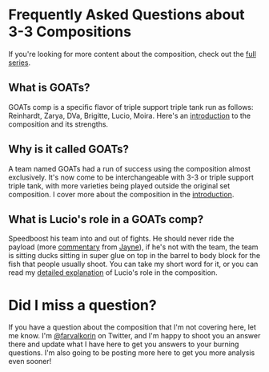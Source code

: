 # Frequently Asked Questions about 3-3 Compositions

If you're looking for more content about the composition, check out the [full series](https://farvalkorin.github.io/analyst/goats).

## What is GOATs?

GOATs comp is a specific flavor of triple support triple tank run as follows: Reinhardt, Zarya, DVa, Brigitte, Lucio, Moira. Here's an [introduction](https://farvalkorin.github.io/analyst/goats/intro) to the composition and its strengths.

## Why is it called GOATs?

A team named GOATs had a run of success using the composition almost exclusively. It's now come to be interchangeable with 3-3 or triple support triple tank, with more varieties being played outside the original set composition. I cover more about the composition in the [introduction](https://farvalkorin.github.io/analyst/goats/intro).

## What is Lucio's role in a GOATs comp?

Speedboost his team into and out of fights. He should never ride the payload (more [commentary](https://youtu.be/uIbchrGvqwE?t=2242) from [Jayne](https://youtu.be/uIbchrGvqwE?t=1433)), if he's not with the team, the team is sitting ducks sitting in super glue on top in the barrel to body block for the fish that people usually shoot. You can take my short word for it, or you can read my [detailed explanation](https://farvalkorin.github.io/analyst/goats/lucio) of Lucio's role in the composition.

# Did I miss a question?

If you have a question about the composition that I'm not covering here, let me know. I'm [@farvalkorin](https://twitter.com/farvalkorin) on Twitter, and I'm happy to shoot you an answer there and update what I have here to get you answers to your burning questions. I'm also going to be posting more here to get you more analysis even sooner!
